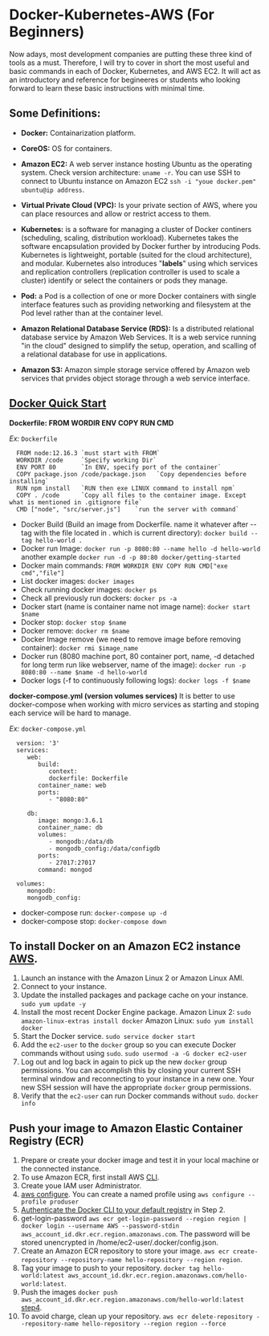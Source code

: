 # Docker-Kubernetes-AWS (For Beginners)
Now adays, most development companies are putting these three kind of tools as a must. Therefore, I will try to cover in short the most useful and basic commands in each of Docker, Kubernetes, and AWS EC2. It will act as an introductory and reference for begineeres or students who looking forward to learn these basic instructions with minimal time.



## Some Definitions:


* **Docker:**			Containarization platform.
* **CoreOS:**			OS for containers.
* **Amazon EC2:**     A web server instance hosting Ubuntu as the operating system. Check version architecture: `uname -r`. You can use SSH to connect to Ubuntu instance on Amazon EC2 `ssh -i "youe docker.pem" ubuntu@ip address`.
* **Virtual Private Cloud (VPC):** Is your private section of AWS, where you can place resources and allow or restrict access to them.

* **Kubernetes:** is a software for managing a cluster of Docker continers (scheduling, scaling, distribution workload). Kubernetes takes the software encapsulation provided by Docker further by introducing Pods. Kubernetes is lightweight, portable (suited for the cloud architecture), and modular. Kubernetes also introduces "**labels**" using which services and replication controllers (replication controller is used to scale a cluster) identify or select the containers or pods they manage.

* **Pod:** a Pod is a collection of one or more Docker containers with single interface features such as providing networking and filesystem at the Pod level rather than at the container level.
* **Amazon Relational Database Service (RDS):** Is a distributed relational database service by Amazon Web Services. It is a web service running "in the cloud" designed to simplify the setup, operation, and scalling of a relational database for use in applications.
* **Amazon S3:** Amazon simple storage service offered by Amazon web services that prvides object storage through a web service interface. 


## [Docker Quick Start](https://github.com/cyberphantom/Docker-Kubernetes-AWS/blob/main/docker.md)

**Dockerfile: FROM WORDIR ENV COPY RUN CMD**

*Ex:*
`Dockerfile`

      FROM node:12.16.3 `must start with FROM`
      WORKDIR /code     `Specify working Dir`
      ENV PORT 80       `In ENV, specify port of the container`
      COPY package.json /code/package.json   `Copy dependencies before installing`
      RUN npm install   `RUN then exe LINUX command to install npm`
      COPY . /code      `Copy all files to the container image. Except what is mentioned in .gitignore file`
      CMD ["node", "src/server.js"]    `run the server with command`

* Docker Build (Build an image from Dockerfile. name it whatever after --tag with the file located in . which is current directory): `docker build --tag hello-world .`
* Docker run Image: `docker run -p 8080:80 --name hello -d hello-world` another example
`docker run -d -p 80:80 docker/getting-started`
* Docker main commands: `FROM WORKDIR ENV COPY RUN CMD["exe cmd","file"]`
* List docker images: `docker images`
* Check running docker images: `docker ps`
* Check all previously run dockers: `docker ps -a`
* Docker start (name is container name not image name): `docker start $name`
* Docker stop: `docker stop $name`
* Docker remove: `docker rm $name`
* Docker Image remove (we need to remove image before removing container): `docker rmi $image_name`
* Docker run (8080 machine port, 80 container port, name, -d detached for long term run like webserver, name of the image): `docker run -p 8080:80 --name $name -d hello-world`
* Docker logs (-f to continuously following logs): `docker logs -f $name`

**docker-compose.yml (version volumes services)**
It is better to use docker-compose when working with micro services as starting and stoping each service will be hard to manage.

*Ex:*
`docker-compose.yml`

      version: '3'
      services:
         web:
            build:
               context:
               dockerfile: Dockerfile
            container_name: web
            ports:
               - "8080:80"

         db:
            image: mongo:3.6.1
            container_name: db
            volumes:
               - mongodb:/data/db
               - mongodb_config:/data/configdb
            ports:
               - 27017:27017
            command: mongod

      volumes:
         mongodb:
         mongodb_config:




* docker-compose run: `docker-compose up -d`
* docker-compose stop: `docker-compose down`

## To install Docker on an Amazon EC2 instance [AWS](https://docs.aws.amazon.com/AmazonECS/latest/developerguide/docker-basics.html).

1. Launch an instance with the Amazon Linux 2 or Amazon Linux AMI.
2. Connect to your instance.
3. Update the installed packages and package cache on your instance. `sudo yum update -y`
4. Install the most recent Docker Engine package.
   Amazon Linux 2: `sudo amazon-linux-extras install docker`
   Amazon Linux: `sudo yum install docker`
5. Start the Docker service. `sudo service docker start`
6. Add the `ec2-user` to the `docker` group so you can execute Docker commands without using `sudo`. `sudo usermod -a -G docker ec2-user`
7. Log out and log back in again to pick up the new `docker` group permissions. You can accomplish this by closing your current SSH terminal window and reconnecting to your instance in a new one. Your new SSH session will have the appropriate `docker` group permissions. 
8. Verify that the `ec2-user` can run Docker commands without `sudo`. `docker info`

## Push your image to Amazon Elastic Container Registry (ECR)

1. Prepare or create your docker image and test it in your local machine or the connected instance.
2. To use Amazon ECR, first install AWS [CLI](https://docs.aws.amazon.com/AmazonECR/latest/userguide/get-set-up-for-amazon-ecr.html).
3. Create youe IAM user Administrator.
4. [aws configure](https://docs.aws.amazon.com/cli/latest/userguide/cli-configure-quickstart.html). You can create a named profile using `aws configure --profile produser`
5. [Authenticate the Docker CLI to your default registry](https://docs.aws.amazon.com/AmazonECR/latest/userguide/getting-started-cli.html) in Step 2.
6. get-login-password `aws ecr get-login-password --region region | docker login --username AWS --password-stdin aws_account_id.dkr.ecr.region.amazonaws.com`. The password will be stored unencrypted in /home/ec2-user/.docker/config.json.
7. Create an Amazon ECR repository to store your image. `aws ecr create-repository --repository-name hello-repository --region region`.
8. Tag your image to push to your repository. `docker tag hello-world:latest aws_account_id.dkr.ecr.region.amazonaws.com/hello-world:latest`.
9. Push the images `docker push aws_account_id.dkr.ecr.region.amazonaws.com/hello-world:latest` [step4](https://docs.aws.amazon.com/AmazonECR/latest/userguide/getting-started-cli.html).
10. To avoid charge, clean up your repository. `aws ecr delete-repository --repository-name hello-repository --region region --force`
